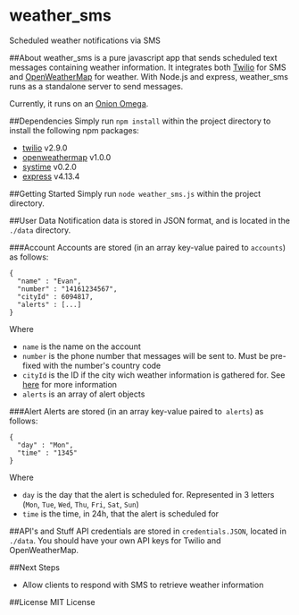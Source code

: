 # weather_sms
Scheduled weather notifications via SMS

##About
weather_sms is a pure javascript app that sends scheduled text messages containing weather information. It integrates both [Twilio](https://www.twilio.com) for SMS and [OpenWeatherMap](http://openweathermap.org) for weather. With Node.js and express, weather_sms runs as a standalone server to send messages.

Currently, it runs on an [Onion Omega](https://onion.io).

##Dependencies
Simply run `npm install` within the project directory to install the following npm packages:
- [twilio](https://www.npmjs.com/package/twilio) v2.9.0
- [openweathermap](https://www.npmjs.com/package/openweathermap) v1.0.0
- [systime](https://www.npmjs.com/package/systime) v0.2.0
- [express](https://www.npmjs.com/package/express) v4.13.4

##Getting Started
Simply run `node weather_sms.js` within the project directory.

##User Data
Notification data is stored in JSON format, and is located in the `./data` directory.

###Account
Accounts are stored (in an array key-value paired to `accounts`) as follows:
```
{
  "name" : "Evan",
  "number" : "14161234567",
  "cityId" : 6094817,
  "alerts" : [...]
}
```
Where
- `name` is the name on the account
- `number` is the phone number that messages will be sent to. Must be pre-fixed with the number's country code
- `cityId` is the ID if the city wich weather information is gathered for. See [here](http://openweathermap.org/current#cityid) for more information
- `alerts` is an array of alert objects

###Alert
Alerts are stored (in an array key-value paired to` alerts`) as follows:
```
{
  "day" : "Mon",
  "time" : "1345"
}
```
Where
- `day` is the day that the alert is scheduled for. Represented in 3 letters (`Mon`, `Tue`, `Wed`, `Thu`, `Fri`, `Sat`, `Sun`)
- `time` is the time, in 24h, that the alert is scheduled for

##API's and Stuff
API credentials are stored in `credentials.JSON`, located in `./data`. You should have your own API keys for Twilio and OpenWeatherMap.

##Next Steps
- Allow clients to respond with SMS to retrieve weather information

##License
MIT License
